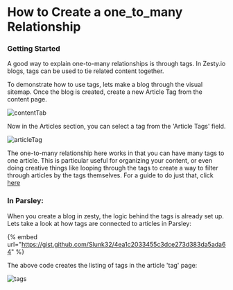 # How to Create a one\_to\_many Relationship

### Getting Started

A good way to explain one-to-many relationships is through tags. In Zesty.io blogs, tags can be used to tie related content together.

To demonstrate how to use tags, lets make a blog through the visual sitemap. Once the blog is created, create a new Article Tag from the content page.

![contentTab](https://wyp1jm.media.zestyio.com/screen-shot-2016-07-07-at-12-33-26-pm.png)

Now in the Articles section, you can select a tag from the 'Article Tags' field.

![articleTag](https://wyp1jm.media.zestyio.com/screen-shot-2016-07-07-at-1-24-23-pm.png)

The one-to-many relationship here works in that you can have many tags to one article. This is particular useful for organizing your content, or even doing creative things like looping through the tags to create a way to filter through articles by the tags themselves. For a guide to do just that, click [here](https://zesty.org/guides/how-to-filter-by-tags)

### In Parsley:

When you create a blog in zesty, the logic behind the tags is already set up. Lets take a look at how tags are connected to articles in Parsley:

{% embed url="https://gist.github.com/Slunk32/4ea1c2033455c3dce273d383da5ada64" %}

The above code creates the listing of tags in the article 'tag' page:

![tags](https://wyp1jm.media.zestyio.com/screen-shot-2016-07-07-at-5-34-30-pm.png)

